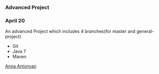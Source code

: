 ### Advanced Project

### April 20

An advanced Project which includes 4 branches(for master and general-project) 

* Git
* Java 7
* Maven

[Anna Antonyan](http://sqasolution.com)
